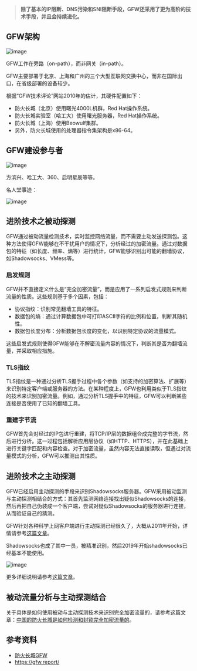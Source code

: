 > **除了基本的IP阻断、DNS污染和SNI阻断手段，GFW还采用了更为高阶的技术手段，并且会持续进化。**

## GFW架构
![image](https://github.com/user-attachments/assets/ea263040-4b8f-4e1c-a529-372f7cb7e7ef)

GFW工作在旁路（on-path），而非网关（in-path）。

GFW主要部署于北京、上海和广州的三个大型互联网交换中心，而非在国际出口，在省级部署的设备较少。

根据“GFW技术评论”网站2010年的估计，其硬件配置如下：

- 防火长城（北京）使用曙光4000L机群，Red Hat操作系统。
- 防火长城实验室（哈工大）使用曙光服务器，Red Hat操作系统。
- 防火长城（上海）使用Beowulf集群。
- 另外，防火长城使用的处理器指令集架构是x86-64。

## GFW建设参与者
![image](https://github.com/user-attachments/assets/034c7ed1-f145-4b17-a994-1b4ff6b3c669)

方滨兴、哈工大、360、启明星辰等等。

名人堂事迹：

![image](https://github.com/user-attachments/assets/af0b67ba-aa07-4c35-80e9-75b4dfa869ef)

## 进阶技术之被动探测
GFW通过被动流量检测技术，实时监控网络流量，而不需要主动发送探测包。这种方法使得GFW能够在不干扰用户的情况下，分析经过的加密流量。通过对数据包的特征（如长度、频率、熵等）进行统计，GFW能够识别出可能的翻墙协议，如Shadowsocks、VMess等。

### 启发规则
GFW并不直接定义什么是“完全加密流量”，而是应用了一系列启发式规则来判断流量的性质。这些规则基于多个因素，包括：

- 协议指纹：识别常见翻墙工具的特征。
- 数据包的熵：通过计算数据包中可打印ASCII字符的比例和位置，判断其随机性。
- 数据包长度分布：分析数据包长度的变化，以识别特定协议的流量模式。

这些启发式规则使得GFW能够在不解密流量内容的情况下，判断其是否为翻墙流量，并采取相应措施。

### TLS指纹
TLS指纹是一种通过分析TLS握手过程中各个参数（如支持的加密算法、扩展等）来识别特定客户端或服务器的方法。在某种程度上，GFW也利用类似于TLS指纹的技术来识别加密流量。例如，通过分析TLS握手中的特征，GFW可以判断某些连接是否使用了已知的翻墙工具。

### 重建字节流
GFW首先会对经过的IP包进行重建，将TCP/IP层的数据组合成完整的字节流，然后进行分析。这一过程包括解析应用层协议（如HTTP、HTTPS），并在此基础上进行关键字匹配和内容检查。对于加密流量，虽然内容无法直接读取，但通过对流量模式的分析，GFW可以推测出其性质。

## 进阶技术之主动探测
GFW已经启用主动探测的手段来识别Shadowsocks服务器。GFW采用被动监测与主动探测相结合的方式：其首先监测网络连接找出疑似Shadowsocks的连接，然后再把自己伪装成一个客户端，尝试对疑似Shadowsocks的服务器进行连接，从而验证自己的猜测。

GFW针对各种科学上网客户端进行主动探测已经很久了，大概从2011年开始，详情请参考[这篇文章](https://ensa.fi/active-probing/)。

Shadowsocks也成了其中一员，被精准识别，然后2019年开始shadowsocks已经基本不能使用。

![image](https://github.com/user-attachments/assets/46a4c2bd-288e-4180-b2b8-cce815fe80ad)

更多详细说明请参考[这篇文章](https://gfw.report/blog/gfw_shadowsocks/zh.html)。

## 被动流量分析与主动探测结合
关于具体是如何使用被动与主动探测技术来识别完全加密流量的，请参考这篇文章：[中国的防火长城是如何检测和封锁完全加密流量的](https://gfw.report/publications/usenixsecurity23/zh/)。

## 参考资料

- [防火长城GFW](https://zh.wikipedia.org/wiki/%E9%98%B2%E7%81%AB%E9%95%BF%E5%9F%8E)
- https://gfw.report/